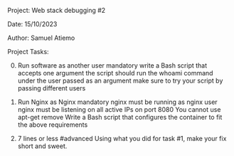 Project: Web stack debugging #2

Date: 15/10/2023

Author: Samuel Atiemo

Project Tasks:

0. Run software as another user
mandatory
write a Bash script that accepts one argument
the script should run the whoami command under the user passed as an argument
make sure to try your script by passing different users

1. Run Nginx as Nginx
mandatory
nginx must be running as nginx user
nginx must be listening on all active IPs on port 8080
You cannot use apt-get remove
Write a Bash script that configures the container to fit the above requirements

2. 7 lines or less
#advanced
Using what you did for task #1, make your fix short and sweet.


